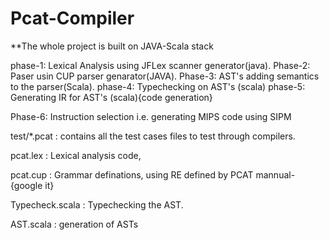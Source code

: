 # Pcat-Compiler
**The whole project is built on JAVA-Scala stack

phase-1: Lexical Analysis using JFLex scanner generator(java).
Phase-2: Paser usin CUP parser genarator(JAVA).
Phase-3: AST's adding semantics to the parser(Scala).
phase-4: Typechecking on AST's (scala)
phase-5: Generating IR for AST's (scala){code generation}

Phase-6: Instruction selection i.e. generating MIPS code using SIPM  

test/*.pcat : contains all the test cases files to test through compilers.

pcat.lex : Lexical analysis code,

pcat.cup : Grammar definations, using RE defined by PCAT mannual-{google it}

Typecheck.scala : Typechecking the AST.

AST.scala : generation of ASTs
